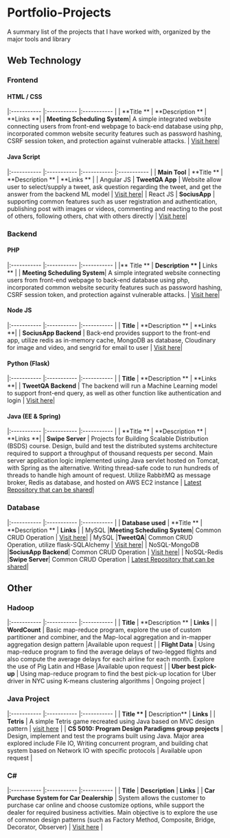 # Portfolio-Projects
A summary list of the projects that I have worked with, organized by the major tools and library

## Web Technology
### Frontend
#### HTML / CSS

|:----------- |:----------- |:----------- |
| **Title  **   | **Description    **  | **Links **|
| **Meeting Scheduling System**| A simple integrated website connecting users from front-end webpage to back-end database using php, incorporated common website security features such as password hashing, CSRF session token, and protection against vulnerable attacks. | [Visit here](https://github.com/sjchin88/MSS_Project)|

#### Java Script

|:----------- |:----------- |:----------- |:----------- |
| **Main Tool**     | **Title **    | **Description **     | **Links  ** |
| Angular JS | **TweetQA App** | Website allow user to select/supply a tweet, ask question regarding the tweet, and get the answer from the backend ML model | [Visit here](https://github.com/sweng480-team23/tweetqa-web/tree/main/tqa-web-app)|
| React JS | **SociusApp** | supporting common features such as user registration and authentication, publishing post with images or videos, commenting and reacting to the post of others, following others, chat with others directly  | [Visit here](https://github.com/sjchin88/SociusApp-frontend)|

### Backend 
#### PHP

|:----------- |:----------- |:----------- |
|** Title **    | **Description **     |** Links     ** |
| **Meeting Scheduling System**| A simple integrated website connecting users from front-end webpage to back-end database using php, incorporated common website security features such as password hashing, CSRF session token, and protection against vulnerable attacks. | [Visit here](https://github.com/sjchin88/MSS_Project)|

#### Node JS

|:----------- |:----------- |:----------- |
| **Title**     | **Description  **    | **Links  **|
| **SociusApp Backend** | Back-end provides support to the front-end app, utilize redis as in-memory cache, MongoDB as database, Cloudinary for image and video, and sengrid for email to user | [Visit here](https://github.com/sjchin88/SociusApp-backend)|

#### Python (Flask)

|:----------- |:----------- |:----------- |
| **Title**     | **Description   **   | **Links **|
| **TweetQA Backend** | The backend will run a Machine Learning model to support front-end query, as well as other function like authentication and login | [Visit here](https://github.com/sjchin88/tweetqa-backend-update)|

#### Java (EE & Spring)

|:----------- |:----------- |:----------- |
| **Title **    | **Description  **    | **Links  **|
| **Swipe Server** | Projects for Building Scalable Distribution (BSDS) course. Design, build and test the distributed systems architecture required to support a throughput of thousand requests per second. Main server application logic implemented using Java servlet hosted on Tomcat, with Spring as the alternative. Writing thread-safe code to run hundreds of threads to handle high amount of request. Utilize RabbitMQ as message broker, Redis as database, and hosted on AWS EC2 instance | [Latest Repository that can be shared](https://github.com/sjchin88/bsds-assignment2)|

### Database

|:----------- |:----------- |:----------- |
| **Database used** | **Title **    | **Description  **    | **Links**    |
| MySQL |**Meeting Scheduling System**| Common CRUD Operation | [Visit here](https://github.com/sjchin88/MSS_Project)|
| MySQL |**TweetQA**| Common CRUD Operation, utilize flask-SQLAlchemy | [Visit here](https://github.com/sjchin88/tweetqa-backend-update)|
| NoSQL-MongoDB |**SociusApp Backend**| Common CRUD Operation | [Visit here](https://github.com/sjchin88/tweetqa-backend-update)|
| NoSQL-Redis |**Swipe Server**| Common CRUD Operation | [Latest Repository that can be shared](https://github.com/sjchin88/bsds-assignment2)|

## Other
### Hadoop 

|:----------- |:----------- |:----------- |
| **Title**     | **Description   **   | **Links** |
| **WordCount** | Basic map-reduce program, explore the use of custom partitioner and combiner, and the Map-local aggregation and in-mapper aggregation design pattern |Available upon request |
| **Flight Data** | Using map-reduce program to find the average delays of two-legged flights and also compute the average delays for each airline for each month. Explore the use of Pig Latin and HBase |Available upon request |
| **Uber best pick-up** | Using map-reduce program to find the best pick-up location for Uber driver in NYC using K-means clustering algorithms | Ongoing project |

### Java Project 

|:----------- |:----------- |:----------- |
| **Title **    |** Description**      | **Links** |
| **Tetris** | A simple Tetris game recreated using Java based on MVC design pattern | [visit here](https://github.com/sjchin88/TetrisFinalProject) |
| **CS 5010: Program Design Paradigms group projects** | Design, implement and test the programs built using Java. Major area explored include File IO, Writing concurrent program, and building chat system based on Network IO with specific protocols | Available upon request |

### C#

|:----------- |:----------- |:----------- |
| **Title**     | **Description**      | **Links**  |
| **Car Purchase System for Car Dealership** | System allows the customer to purchase car online and choose customize options, while support the dealer for required business activities. Main objective is to explore the use of common design patterns (such as Factory Method, Composite, Bridge, Decorator, Observer)  | [Visit here](https://github.com/sjchin88/SWENG421_Final_CarDealership) |

